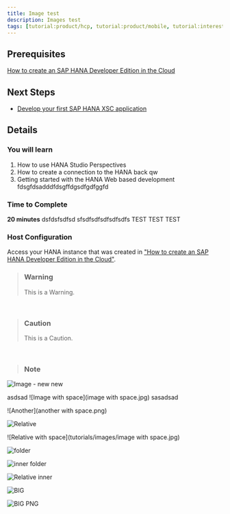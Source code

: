 ```yaml
---
title: Image test
description: Images test
tags: [tutorial:product/hcp, tutorial:product/mobile, tutorial:interest/gettingstarted]
---
```


## Prerequisites  
[How to create an SAP HANA Developer Edition in the Cloud](http://go.sap.com/developer/tutorials/hana-setup-cloud.html)

## Next Steps
- [Develop your first SAP HANA XSC application](http://go.sap.com/developer/tutorials/hana-web-development-workbench.html)

 
## Details
### You will learn  
1. How to use HANA Studio Perspectives
2. How to create a connection to the HANA back qw
3. Getting started with the HANA Web based development fdsgfdsadddfdsgffdgsdfgdfggfd


### Time to Complete
**20 minutes** dsfdsfsdfsd sfsdfsdfsdfsdfsdfs TEST TEST TEST

### Host Configuration
Access your HANA instance that was created in ["How to create an SAP HANA Developer Edition in the Cloud"](http://go.sap.com/developer/tutorials/hana-setup-cloud.html).

>### Warning
>This is a Warning.

&nbsp;

>### Caution
>This is a Caution.

&nbsp;

>### Note

![Image - new new](image.jpg)


asdsad ![Image with space](image with space.jpg) sasadsad

![Another](another with space.png)

![Relative](tutorials/images/image.jpg)

![Relative with space](tutorials/images/image with space.jpg)

![folder](folder/image.jpg)

![inner folder](folder/inner_folder/image.jpg)

![Relative inner](tutorials/images/folder/inner_folder/image.jpg)

![BIG](big.JPG)

![BIG PNG](PBIG.PNG)



